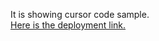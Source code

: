 It is showing cursor code sample.  
[Here is the deployment link.](https://gloryson.github.io/showing-cursor)

